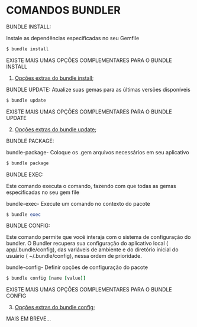 # COMANDOS BUNDLER

BUNDLE INSTALL:

Instale as dependências especificadas no seu Gemfile

```ruby
$ bundle install
```

EXISTE MAIS UMAS OPÇÕES COMPLEMENTARES PARA O BUNDLE INSTALL
1. [Opções extras do bundle install](https://github.com/amaxsilva/Automacao_Ruby/blob/master/tests/Bundler/02-opcoes_extras_bundle_install.md);

BUNDLE UPDATE:
Atualize suas gemas para as últimas versões disponíveis

```ruby
$ bundle update
```
EXISTE MAIS UMAS OPÇÕES COMPLEMENTARES PARA O BUNDLE UPDATE

2. [Opções extras do bundle update](https://github.com/amaxsilva/Automacao_Ruby/blob/master/tests/Bundler/03-opcoes_extras_bundle_update.md);

BUNDLE PACKAGE:

bundle-package- Coloque os .gem arquivos necessários em seu aplicativo

```ruby
$ bundle package
```

BUNDLE EXEC:

Este comando executa o comando, fazendo com que todas as gemas especificadas no seu gem file

bundle-exec- Execute um comando no contexto do pacote

```ruby
$ bundle exec
```

BUNDLE CONFIG:

Este comando permite que você interaja com o sistema de configuração do bundler. O Bundler recupera sua configuração do aplicativo local ( app/.bundle/config), das variáveis ​​de ambiente e do diretório inicial do usuário ( ~/.bundle/config), nessa ordem de prioridade.

bundle-config- Definir opções de configuração do pacote

```ruby
$ bundle config [name [value]]
```
EXISTE MAIS UMAS OPÇÕES COMPLEMENTARES PARA O BUNDLE CONFIG

3. [Opções extras do bundle config](https://github.com/amaxsilva/Automacao_Ruby/blob/master/tests/Bundler/04-comandos_extras_bundle_config.md);

MAIS EM BREVE...

